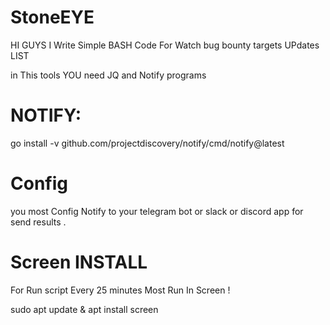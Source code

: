 # StoneEYE
HI GUYS I Write Simple BASH Code For Watch bug bounty targets UPdates LIST

in This tools YOU need JQ and Notify programs 


<h1>NOTIFY:</h1>
go install -v github.com/projectdiscovery/notify/cmd/notify@latest
<h1>Config</h1>
you most Config Notify to your telegram bot or slack or discord app for send results .
 <h1>Screen INSTALL</h1>
For Run script Every 25 minutes Most Run In Screen !

sudo apt update & apt install screen

